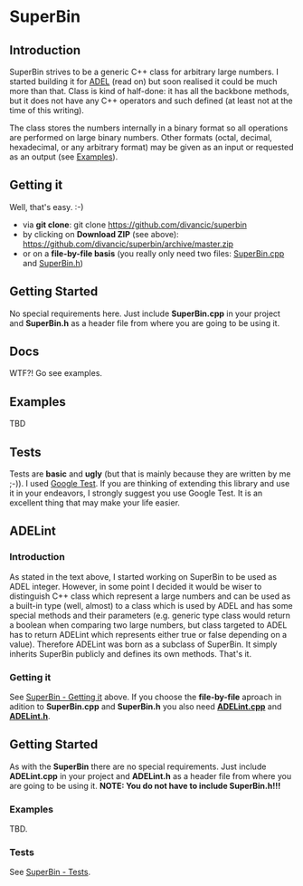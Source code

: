 # SuperBin

## Introduction

SuperBin strives to be a generic C++ class for arbitrary large numbers. I started building it for [ADEL](https://github.com/divancic/superbin#adelint) (read on) but soon realised it could be much more than that. Class is kind of half-done: it has all the backbone methods, but it does not have any C++ operators and such defined (at least not at the time of this writing).

The class stores the numbers internally in a binary format so all operations are performed on large binary numbers. Other formats (octal, decimal, hexadecimal, or any arbitrary format) may be given as an input or requested as an output (see [Examples](https://github.com/divancic/superbin#examples)).

## Getting it

Well, that's easy. :-)

* via **git clone**: git clone https://github.com/divancic/superbin
* by clicking on **Download ZIP** (see above): https://github.com/divancic/superbin/archive/master.zip
* or on a **file-by-file basis** (you really only need two files: [SuperBin.cpp](https://raw.githubusercontent.com/divancic/superbin/master/SuperBin.cpp) and [SuperBin.h](https://raw.githubusercontent.com/divancic/superbin/master/SuperBin.h))

## Getting Started

No special requirements here. Just include **SuperBin.cpp** in your project and **SuperBin.h** as a header file from where you are going to be using it.

## Docs

WTF?! Go see examples.

## Examples

TBD

## Tests

Tests are **basic** and **ugly** (but that is mainly because they are written by me ;-)). I used [Google Test](https://github.com/google/googletest). If you are thinking of extending this library and use it in your endeavors, I strongly suggest you use Google Test. It is an excellent thing that may make your life easier.

## ADELint

### Introduction

As stated in the text above, I started working on SuperBin to be used as ADEL integer. However, in some point I decided it would be wiser to distinguish C++ class which represent a large numbers and can be used as a built-in type (well, almost) to a class which is used by ADEL and has some special methods and their parameters (e.g. generic type class would return a boolean when comparing two large numbers, but class targeted to ADEL has to return ADELint which represents either true or false depending on a value). Therefore ADELint was born as a subclass of SuperBin. It simply inherits SuperBin publicly and defines its own methods. That's it.

### Getting it

See [SuperBin - Getting it](https://github.com/divancic/superbin#getting-it) above. If you choose the **file-by-file** aproach in adition to **SuperBin.cpp** and **SuperBin.h** you also need [**ADELint.cpp**](https://raw.githubusercontent.com/divancic/superbin/master/ADELint.cpp) and [**ADELint.h**](https://raw.githubusercontent.com/divancic/superbin/master/ADELint.h).

## Getting Started

As with the **SuperBin** there are no special requirements. Just include **ADELint.cpp** in your project and **ADELint.h** as a header file from where you are going to be using it. **NOTE: You do not have to include SuperBin.h!!!**

### Examples

TBD.

### Tests

See [SuperBin - Tests](https://github.com/divancic/superbin#tests).
